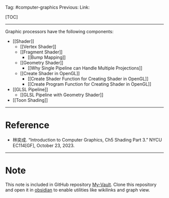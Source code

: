 Tag: #computer-graphics 
Previous: 
Link: 

[TOC]

---

Graphic processors have the following components:

- [[Shader]]
	- [[Vertex Shader]]
	- [[Fragment Shader]]
		- [[Bump Mapping]]
	- [[Geometry Shader]]
		- [[Why Single Pipeline can Handle Multiple Projections]]
	- [[Create Shader in OpenGL]]
		- [[Create Shader Function for Creating Shader in OpenGL]]
		- [[Create Program Function for Creating Shader in OpenGL]]
- [[GLSL Pipeline]]
	- [[GLSL Pipeline with Geometry Shader]]
- [[Toon Shading]]

---

# Reference

- 林奕成. “Introduction to Computer Graphics, Ch5 Shading Part 3.” NYCU EC114[GF], October 23, 2023.

---

# Note

This note is included in GitHub repository [My-Vault](https://github.com/LittleD3092/My-Vault.git). Clone this repository and open it in [obsidian](https://obsidian.md/) to enable utilities like wikilinks and graph view.